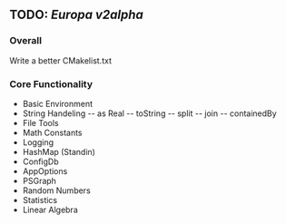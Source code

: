 ## TODO: *Europa v2alpha*

### Overall
Write a better CMakelist.txt

### Core Functionality
- Basic Environment
- String Handeling
-- as Real
-- toString
-- split
-- join
-- containedBy
- File Tools
- Math Constants
- Logging
- HashMap (Standin)
- ConfigDb
- AppOptions
- PSGraph
- Random Numbers
- Statistics
- Linear Algebra
